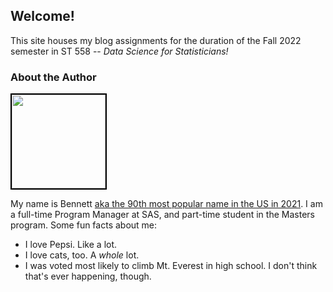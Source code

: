 ## Welcome!

This site houses my blog assignments for the duration of the Fall 2022 semester in ST 558 -- _Data Science for Statisticians!_

### About the Author
<img src="https://media-exp1.licdn.com/dms/image/C4D03AQH0M9Uo07GSKA/profile-displayphoto-shrink_400_400/0/1631212635011?e=1667433600&v=beta&t=0K-OOxDn43CfwyCjvhMQ1Nm1Hrnx9Lkdz9He4BzCnFk" width="150" style="border:2px solid black">

My name is Bennett [aka the 90th most popular name in the US in 2021](https://www.ssa.gov/oact/babynames/). I am a full-time Program Manager at SAS, and part-time student in the Masters program. Some fun facts about me:

* I love Pepsi. Like a lot.
* I love cats, too. A _whole_ lot.
* I was voted most likely to climb Mt. Everest in high school. I don't think that's ever happening, though.
